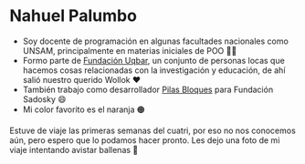 # Nahuel Palumbo

- Soy docente de programación en algunas facultades nacionales como UNSAM, principalmente en materias iniciales de POO :teacher: 
- Formo parte de [Fundación Uqbar](http://uqbar.org/), un conjunto de personas locas que hacemos cosas relacionadas con la investigación y educación, de ahí salió nuestro querido Wollok :heart: 
- También trabajo como desarrollador [Pilas Bloques](https://pilasbloques.program.ar/) para Fundación Sadosky :smile: 
- Mi color favorito es el naranja :orange_circle: 

Estuve de viaje las primeras semanas del cuatri, por eso no nos conocemos aún, pero espero que lo podamos hacer pronto. Les dejo una foto de mi viaje intentando avistar ballenas :whale: 
